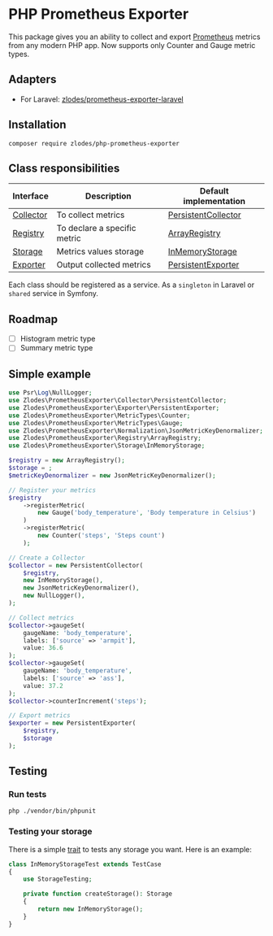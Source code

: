 # PHP Prometheus Exporter

This package gives you an ability to collect and export [Prometheus](https://prometheus.io/) metrics from any modern PHP app.
Now supports only Counter and Gauge metric types.

## Adapters

* For Laravel: [zlodes/prometheus-exporter-laravel](https://github.com/zlodes/php-prometheus-exporter-laravel)

## Installation

```shell
composer require zlodes/php-prometheus-exporter
```

## Class responsibilities

| Interface                                | Description                  | Default implementation                                       |
|------------------------------------------|------------------------------|--------------------------------------------------------------|
| [Collector](src/Collector/Collector.php) | To collect metrics           | [PersistentCollector](src/Collector/PersistentCollector.php) |
| [Registry](src/Registry/Registry.php)    | To declare a specific metric | [ArrayRegistry](src/Registry/ArrayRegistry.php)              |
| [Storage](src/Storage/Storage.php)       | Metrics values storage       | [InMemoryStorage](src/Storage/InMemoryStorage.php)           |
| [Exporter](src/Exporter/Exporter.php)    | Output collected metrics     | [PersistentExporter](src/Exporter/PersistentExporter.php)    |

Each class should be registered as a service. As a `singleton` in Laravel or `shared` service in Symfony.

## Roadmap

- [ ] Histogram metric type
- [ ] Summary metric type

## Simple example

```php
use Psr\Log\NullLogger;
use Zlodes\PrometheusExporter\Collector\PersistentCollector;
use Zlodes\PrometheusExporter\Exporter\PersistentExporter;
use Zlodes\PrometheusExporter\MetricTypes\Counter;
use Zlodes\PrometheusExporter\MetricTypes\Gauge;
use Zlodes\PrometheusExporter\Normalization\JsonMetricKeyDenormalizer;
use Zlodes\PrometheusExporter\Registry\ArrayRegistry;
use Zlodes\PrometheusExporter\Storage\InMemoryStorage;

$registry = new ArrayRegistry();
$storage = ;
$metricKeyDenormalizer = new JsonMetricKeyDenormalizer();

// Register your metrics
$registry
    ->registerMetric(
        new Gauge('body_temperature', 'Body temperature in Celsius')
    )
    ->registerMetric(
        new Counter('steps', 'Steps count')
    );

// Create a Collector
$collector = new PersistentCollector(
    $registry,
    new InMemoryStorage(),
    new JsonMetricKeyDenormalizer(),
    new NullLogger(),
);

// Collect metrics
$collector->gaugeSet(
    gaugeName: 'body_temperature',
    labels: ['source' => 'armpit'],
    value: 36.6
);
$collector->gaugeSet(
    gaugeName: 'body_temperature',
    labels: ['source' => 'ass'],
    value: 37.2
);
$collector->counterIncrement('steps');

// Export metrics
$exporter = new PersistentExporter(
    $registry,
    $storage
);
```

## Testing

### Run tests

```shell
php ./vendor/bin/phpunit
```

### Testing your storage

There is a simple [trait](tests/Storage/StorageTesting.php) to tests any storage you want. Here is an example:

```php
class InMemoryStorageTest extends TestCase
{
    use StorageTesting;

    private function createStorage(): Storage
    {
        return new InMemoryStorage();
    }
}
```

